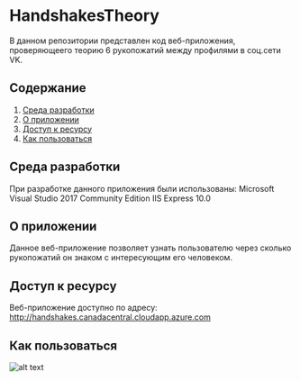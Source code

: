 # HandshakesTheory
В данном репозитории представлен код веб-приложения, проверяющеего теорию 6 рукопожатий между профилями в соц.сети VK.

## Содержание
1. [Среда разработки](#Среда-разработки)
2. [О приложении](#О-приложении)
3. [Доступ к ресурсу](#Доступ-к-ресурсу)
4. [Как пользоваться](#Как-пользоваться)
## Среда разработки
При разработке данного приложения были использованы:
Microsoft Visual Studio 2017 Community Edition
IIS Express 10.0

## О приложении
Данное веб-приложение позволяет узнать пользователю через сколько рукопожатий он знаком с интересующим его человеком.

## Доступ к ресурсу
Веб-приложение доступно по адресу: http://handshakes.canadacentral.cloudapp.azure.com

## Как пользоваться
![alt text](https://ibb.co/dAotCS)
